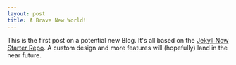 ```yaml
---
layout: post
title: A Brave New World!
---
```


This is the first post on a potential new Blog. It's all based on the [Jekyll Now Starter Repo](http://www.smashingmagazine.com/2014/08/01/build-blog-jekyll-github-pages/). A custom design and more features will (hopefully) land in the near future. 
